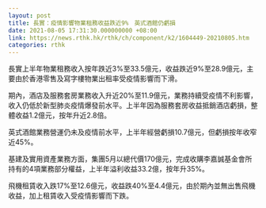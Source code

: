 ```yaml
---
layout: post
title: 長實：疫情影響物業租務收益跌近9%　英式酒館仍虧損
date: 2021-08-05 17:31:30.000000000 +08:00
link: https://news.rthk.hk/rthk/ch/component/k2/1604449-20210805.htm
categories: rthk
---
```


長實上半年物業租務收入按年跌近3%至33.5億元，收益跌近9%至28.9億元，主要由於香港零售及寫字樓物業出租率受疫情影響而下滑。

期內，酒店及服務套房業務收入升近20%至11.9億元，業務持續受疫情不利影響，收入仍低於新型肺炎疫情爆發前水平。上半年因為服務套房收益抵銷酒店虧損，整體收益1.2億元，按年升近2.8倍。

英式酒館業務營運仍未及疫情前水平，上半年經營虧損10.7億元，但虧損按年收窄近45%。

基建及實用資產業務方面，集團5月以總代價170億元，完成收購李嘉誠基金會所持有的4項業務部分權益，上半年溢利收益33.2億，按年升35%。

飛機租賃收入跌17%至12.6億元，收益跌40%至4.4億元，由於期內並無出售飛機收益，加上租賃收入受疫情影響而下跌。
